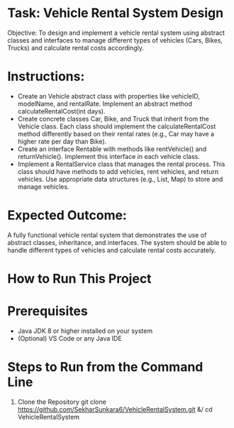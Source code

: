 # Task: Vehicle Rental System Design
Objective: To design and implement a vehicle rental system using abstract classes and interfaces to manage different types of vehicles (Cars, Bikes, Trucks) and calculate rental costs accordingly.


# Instructions:
- Create an Vehicle abstract class with properties like vehicleID, modelName, and rentalRate. Implement an abstract method calculateRentalCost(int days).
- Create concrete classes Car, Bike, and Truck that inherit from the Vehicle class. Each class should implement the calculateRentalCost method differently based on their rental   rates (e.g., Car may have a higher rate per day than Bike).
- Create an interface Rentable with methods like rentVehicle() and returnVehicle(). Implement this interface in each vehicle class.
- Implement a RentalService class that manages the rental process. This class should have methods to add vehicles, rent vehicles, and return vehicles. Use appropriate data        structures (e.g., List, Map) to store and manage vehicles.

# Expected Outcome:
A fully functional vehicle rental system that demonstrates the use of abstract classes, inheritance, and interfaces. The system should be able to handle different types of vehicles and calculate rental costs accurately.

# How to Run This Project
# Prerequisites
- Java JDK 8 or higher installed on your system
- (Optional) VS Code or any Java IDE

# Steps to Run from the Command Line
1. Clone the Repository
git clone https://github.com/SekharSunkara6/VehicleRentalSystem.git
&/ cd VehicleRentalSystem

 
